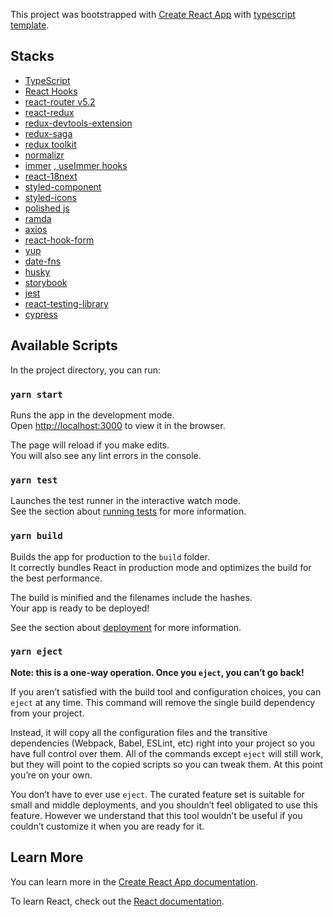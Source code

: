 This project was bootstrapped with [Create React App](https://github.com/facebook/create-react-app) with [typescript template](https://github.com/facebook/create-react-app/tree/master/packages/cra-template-typescript).

## Stacks

- [TypeScript](https://github.com/microsoft/TypeScript)
- [React Hooks](https://reactjs.org/docs/hooks-intro.html)
- [react-router v5.2](https://github.com/ReactTraining/react-router)
- [react-redux](https://github.com/reduxjs/react-redux)
- [redux-devtools-extension](https://github.com/zalmoxisus/redux-devtools-extension)
- [redux-saga](https://github.com/redux-saga/redux-saga)
- [redux toolkit](https://github.com/reduxjs/redux-toolkit)
- [normalizr](https://github.com/paularmstrong/normalizr)
- [immer](https://github.com/immerjs/immer) [, useImmer hooks](https://github.com/immerjs/use-immer)
- [react-18next](https://github.com/i18next/react-i18next)
- [styled-component](https://github.com/styled-components/styled-components)
- [styled-icons](https://github.com/jacobwgillespie/styled-icons)
- [polished js](https://github.com/styled-components/polished)
- [ramda](https://github.com/ramda/ramda)
- [axios](https://github.com/axios/axios)
- [react-hook-form](https://github.com/react-hook-form/react-hook-form)
- [yup](https://github.com/jquense/yup)
- [date-fns](https://github.com/date-fns/date-fns)
- [husky](https://github.com/typicode/husky)
- [storybook](https://github.com/storybookjs/storybook)
- [jest](https://github.com/facebook/jest)
- [react-testing-library](https://github.com/testing-library/react-testing-library)
- [cypress](https://github.com/cypress-io/cypress)

## Available Scripts

In the project directory, you can run:

### `yarn start`

Runs the app in the development mode.<br />
Open [http://localhost:3000](http://localhost:3000) to view it in the browser.

The page will reload if you make edits.<br />
You will also see any lint errors in the console.

### `yarn test`

Launches the test runner in the interactive watch mode.<br />
See the section about [running tests](https://facebook.github.io/create-react-app/docs/running-tests) for more information.

### `yarn build`

Builds the app for production to the `build` folder.<br />
It correctly bundles React in production mode and optimizes the build for the best performance.

The build is minified and the filenames include the hashes.<br />
Your app is ready to be deployed!

See the section about [deployment](https://facebook.github.io/create-react-app/docs/deployment) for more information.

### `yarn eject`

**Note: this is a one-way operation. Once you `eject`, you can’t go back!**

If you aren’t satisfied with the build tool and configuration choices, you can `eject` at any time. This command will remove the single build dependency from your project.

Instead, it will copy all the configuration files and the transitive dependencies (Webpack, Babel, ESLint, etc) right into your project so you have full control over them. All of the commands except `eject` will still work, but they will point to the copied scripts so you can tweak them. At this point you’re on your own.

You don’t have to ever use `eject`. The curated feature set is suitable for small and middle deployments, and you shouldn’t feel obligated to use this feature. However we understand that this tool wouldn’t be useful if you couldn’t customize it when you are ready for it.

## Learn More

You can learn more in the [Create React App documentation](https://facebook.github.io/create-react-app/docs/getting-started).

To learn React, check out the [React documentation](https://reactjs.org/).
